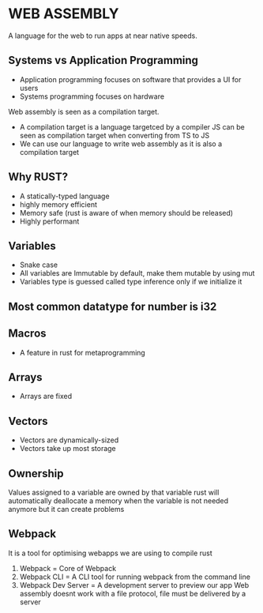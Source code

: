 # WEB ASSEMBLY
A language for the web to run apps at near native speeds.

## Systems vs Application Programming
-   Application programming focuses on software that provides a UI for users
-   Systems programming focuses on hardware

Web assembly is seen as a compilation target.
-   A compilation target is a language targetced by a compiler
    JS can be seen as compilation target when converting from TS to JS
-   We can use our language to write web assembly as it is also a compilation target

## Why RUST?
-   A statically-typed language
-   highly memory efficient
-   Memory safe (rust is aware of when memory should be released)
-   Highly performant

## Variables
-   Snake case
-   All variables are Immutable by default, make them mutable by using mut
-   Variables type is guessed called type inference only if we initialize it

## Most common datatype for number is i32

## Macros
-   A feature in rust for metaprogramming

## Arrays
-   Arrays are fixed

## Vectors
-   Vectors are dynamically-sized
-   Vectors take up most storage

## Ownership
Values assigned to a variable are owned by that variable
rust will automatically deallocate a memory when the variable is not needed anymore
but it can create problems

## Webpack
It is a tool for optimising webapps
we are using to compile rust
1.  Webpack = Core of Webpack
2.  Webpack CLI = A CLI tool for running webpack from the command line
3.  Webpack Dev Server = A development server to preview our app
Web assembly doesnt work with a file protocol, file must be delivered by a server

